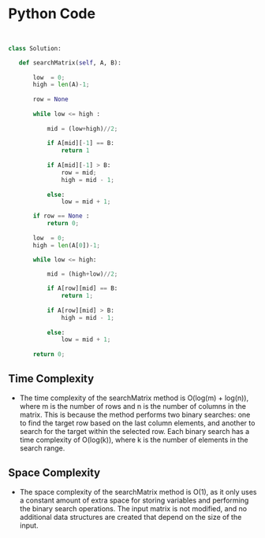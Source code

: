 # Python Code

```python 


class Solution:

   def searchMatrix(self, A, B):
       
       low  = 0;
       high = len(A)-1;
       
       row = None   
       
       while low <= high :
           
           mid = (low+high)//2;
           
           if A[mid][-1] == B:
               return 1
           
           if A[mid][-1] > B:
               row = mid;
               high = mid - 1;
           
           else:
               low = mid + 1;

       if row == None :
           return 0;
       
       low  = 0;
       high = len(A[0])-1;

       while low <= high:
           
           mid = (high+low)//2;

           if A[row][mid] == B:
               return 1;
           
           if A[row][mid] > B:
               high = mid - 1;
           
           else:
               low = mid + 1;
       
       return 0;


```

## Time Complexity
- The time complexity of the searchMatrix method is O(log(m) + log(n)), where m is the number of rows and n is the number of columns in the matrix. This is because the method performs two binary searches: one to find the target row based on the last column elements, and another to search for the target within the selected row. Each binary search has a time complexity of O(log(k)), where k is the number of elements in the search range.

## Space Complexity
- The space complexity of the searchMatrix method is O(1), as it only uses a constant amount of extra space for storing variables and performing the binary search operations. The input matrix is not modified, and no additional data structures are created that depend on the size of the input.

